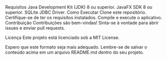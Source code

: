 Requisitos
Java Development Kit (JDK) 8 ou superior.
JavaFX SDK 8 ou superior.
SQLite JDBC Driver.
Como Executar
Clone este repositório.
Certifique-se de ter os requisitos instalados.
Compile e execute o aplicativo.
Contribuição
Contribuições são bem-vindas! Sinta-se à vontade para abrir issues e enviar pull requests.

Licença
Este projeto está licenciado sob a MIT License.

Espero que este formato seja mais adequado. Lembre-se de salvar o conteúdo acima em um arquivo README.md dentro do seu projeto.

